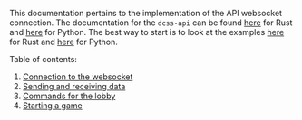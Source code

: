 This documentation pertains to the implementation of the API websocket connection. The documentation for the `dcss-api` can be found [here](https://docs.rs/dcss-api/0.1.0/dcss_api/) for Rust and [here]() for Python. The best way to start is to look at the examples [here](https://github.com/EricFecteau/dcss-api/tree/main/examples) for Rust and [here](https://github.com/EricFecteau/dcss-api/tree/main/python) for Python. 

Table of contents:
1. [Connection to the websocket](1.%20connection.md)
2. [Sending and receiving data](2.%20send_receive.md)
3. [Commands for the lobby](3.%20lobby.md)
4. [Starting a game](4.%20starting_game.md)
